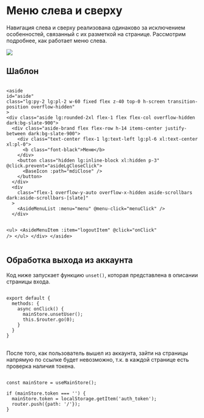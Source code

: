 <h1>Меню слева и сверху</h1>
<p>Навигация слева и сверху реализована одинаково за исключением особенностей, связанный с их разметкой на странице. Рассмотрим подробнее, как работает меню слева.</p>

<img src="../nav.png">

<h2>Шаблон</h2>
<pre>
<code>
&lt;aside
id="aside"
class="lg:py-2 lg:pl-2 w-60 fixed flex z-40 top-0 h-screen transition-position overflow-hidden"
&gt;
&lt;div class="aside lg:rounded-2xl flex-1 flex flex-col overflow-hidden dark:bg-slate-900"&gt;
  &lt;div class="aside-brand flex flex-row h-14 items-center justify-between dark:bg-slate-900"&gt;
    &lt;div class="text-center flex-1 lg:text-left lg:pl-6 xl:text-center xl:pl-0"&gt;
      &lt;b class="font-black"&gt;Меню&lt;/b&gt;
    &lt;/div&gt;
    &lt;button class="hidden lg:inline-block xl:hidden p-3" @click.prevent="asideLgCloseClick"&gt;
      &lt;BaseIcon :path="mdiClose" /&gt;
    &lt;/button&gt;
  &lt;/div&gt;
  &lt;div
    class="flex-1 overflow-y-auto overflow-x-hidden aside-scrollbars dark:aside-scrollbars-[slate]"
  &gt;
    &lt;AsideMenuList :menu="menu" @menu-click="menuClick" /&gt;
  &lt;/div&gt;

  &lt;ul&gt;
    &lt;AsideMenuItem :item="logoutItem" @click="onClick" /&gt;
  &lt;/ul&gt;
&lt;/div&gt;
&lt;/aside&gt;
</code>
</pre>

<h2>Обработка выхода из аккаунта</h2>
<p>Код ниже запускает функцию <code>unset()</code>, которая представлена в описании страницы входа.</p>
<pre>
<code>
export default {
  methods: {
    async onClick() {
      mainStore.unsetUser();
      this.$router.go(0);
    }
  }
}
</code>
</pre>

<p>После того, как пользователь вышел из аккаунта, зайти на страницы напрямую по ссылке будет невозможно, т.к. в каждой странице есть проверка наличия токена.</p>

<pre>
<code>
const mainStore = useMainStore();

if (mainStore.token === '') {
  mainStore.token = localStorage.getItem('auth_token');
  router.push({path: '/'});
}
</code>
</pre>
